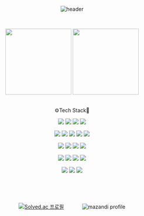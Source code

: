 <div align="center">
  
![header](https://capsule-render.vercel.app/api?type=Waving&text=Hello&color=gradient&height=200&animation=fadeIn&fontColor=005766&fontSize=50&desc=JinguLeee's%20github&fontAlignY=30&fontAlign=20)

<!--![mazandi profile](http://mazandi.herokuapp.com/api?handle=JinguLeee&theme=cold)
<img src="http://mazandi.herokuapp.com/api?handle=JinguLeee&theme=cold"/>->

### Hi there 👋

<!--
**JinguLeee/JinguLeee** is a ✨ _special_ ✨ repository because its `README.md` (this file) appears on your GitHub profile.

Here are some ideas to get you started:

- 🔭 I’m currently working on ...
- 🌱 I’m currently learning ...
- 👯 I’m looking to collaborate on ...
- 🤔 I’m looking for help with ...
- 💬 Ask me about ...
- 📫 How to reach me: ...
- 😄 Pronouns: ...
- ⚡ Fun fact: ...
-->
<br>

<p>
  <img height="180em" src="https://github-readme-stats.vercel.app/api?username=jinguLeee&show_icons=true&theme=vue">
  <img height="180em" src="https://github-readme-stats.vercel.app/api/top-langs/?username=jinguLeee&layout=compact&theme=vue">
</p>
  
<br>⚙️Tech Stack🔧<br>
  
<img src="https://img.shields.io/badge/Java-007396?style=flat-round&logo=OpenJDK&logoColor=white"/> <img src="https://img.shields.io/badge/SpringBoot-6DB33F?style=flat-round&logo=springboot&logoColor=white"/> <img src="https://img.shields.io/badge/SpringSecurity-6DB33F?style=flat-round&logo=SpringSecurity&logoColor=white"/> <img src="https://img.shields.io/badge/JSON Web Token-000000?style=flat-round&logo=JSON Web Tokens&logoColor=white"/>

<img src="https://img.shields.io/badge/github-181717?style=flat-round&logo=github&logoColor=white"/> <img src="https://img.shields.io/badge/git-F05032?style=flat-round&logo=git&logoColor=white"/> <img src="https://img.shields.io/badge/githubactions-2088FF?style=flat-round&logo=githubactions&logoColor=white"/> <img src="https://img.shields.io/badge/Gradle-02303A?style=flat-round&logo=Gradle&logoColor=white"/> <img src="https://img.shields.io/badge/IntelliJIDEA-000000?style=flat-round&logo=IntelliJIDEA&logoColor=white"/> 

<img src="https://img.shields.io/badge/AmazonS3-569A31?style=flat-round&logo=AmazonS3&logoColor=white"/> <img src="https://img.shields.io/badge/AmazonCloudfront-3693F3?style=flat-round&logo=iCloud&logoColor=white"/> <img src="https://img.shields.io/badge/ApacheJMeter-D22128?style=flat-round&logo=apachejmeter&logoColor=white"/> <img src="https://img.shields.io/badge/AmazonEC2-FF9900?style=flat-round&logo=AmazonEC2&logoColor=white"/> 

<img src="https://img.shields.io/badge/AmazonRDS-527FFF?style=flat-round&logo=AmazonRDS&logoColor=white"/> <img src="https://img.shields.io/badge/MySQL-4479A1?style=flat-round&logo=MySQL&logoColor=white"/> <img src="https://img.shields.io/badge/Ubuntu-E95420?style=flat-round&logo=Ubuntu&logoColor=white"/> <img src="https://img.shields.io/badge/FileZilla-BF0000?style=flat-round&logo=filezilla&logoColor=white"/>

<img src="https://img.shields.io/badge/Postman-FF6C37?style=flat-round&logo=Postman&logoColor=white"/> <img src="https://img.shields.io/badge/Notion-000000?style=flat-round&logo=Notion&logoColor=white"/> <img src="https://img.shields.io/badge/Slack-F06A6A?style=flat-round&logo=slack&logoColor=white"/>

<br><br><br>
  
[![Solved.ac 프로필](http://mazassumnida.wtf/api/v2/generate_badge?boj=pingu514)](https://solved.ac/pingu514)
&emsp;&emsp;&emsp;
![mazandi profile](http://mazandi.herokuapp.com/api?handle=pingu514&theme=cold)
</div>
